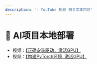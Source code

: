```yaml
---
description: '- YouTube 视频 相关文本内容'
---
```


# 💠 AI项目本地部署

* 视频：[【正确安装驱动，激活GPU】](https://youtu.be/QuRvlo\_woBA)
* 视频：[【构建PyTorch环境, 激活GPU】](https://youtu.be/oc57V1rV7-4)
